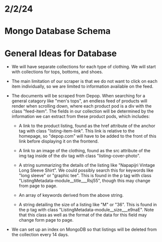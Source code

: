 # 2/2/24

# Mongo Database Schema 

# General Ideas for Database

- We will have separate collections for each type of clothing. We will start with collections for tops, bottoms, and shoes.

- The main limitation of our scraper is that we do not want to click on each item individually, so we are limited to information available on the feed.

- The documents will be scraped from Depop. When searching for a general catagory like "men's tops", an endless feed of products will render when scrolling down, where each product pod is a div with the class "feed-item". The fields in our collection will be determined by the information we can extract from these product pods, which includes:

    - A link to the product listing, found as the href attribute of the anchor tag with class "listing-item-link". This link is relative to the homepage, so "depop.com" will have to be added to the front of this link before displaying it on the frontend.

    - A link to an image of the clothing, found as the src attribute of the img tag inside of the div tag with class "listing-cover-photo".

    - A string summarizing the details of the listing like "Napapijri Vintage Long Sleeve Shirt". We could possibly search this for keywords like "long sleeve" or "graphic tee". This is found in the p tag with class "ListingMetadata-module__title___Rsj55", though this may change from page to page.

    - An array of keywords derived from the above string.

    - A string detailing the size of a listing like "M" or "36". This is found in the p tag with class "ListingMetadata-module__size___e9naE". Note that this class as well as the format of the data for this field may change form page to page.

- We can set up an index on MongoDB so that listings will be deleted from the collection every 14 days.


